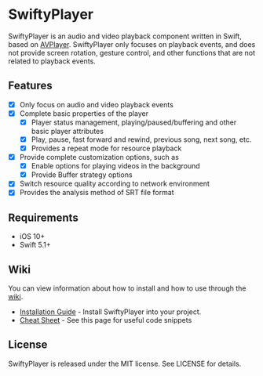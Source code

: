 # SwiftyPlayer

SwiftyPlayer is an audio and video playback component written in Swift, based on [AVPlayer](https://developer.apple.com/documentation/avfoundation/avplayer). SwiftyPlayer only focuses on playback events, and does not provide screen rotation, gesture control, and other functions that are not related to playback events.

## Features

- [x] Only focus on audio and video playback events
- [x] Complete basic properties of the player
    - [x] Player status management, playing/paused/buffering and other basic player attributes
    - [x] Play, pause, fast forward and rewind, previous song, next song, etc.
    - [x] Provides a repeat mode for resource playback
- [x] Provide complete customization options, such as
    - [x] Enable options for playing videos in the background
    - [x] Provide Buffer strategy options
- [x] Switch resource quality according to network environment
- [x] Provides the analysis method of SRT file format

## Requirements

 * iOS 10+
 * Swift 5.1+

## Wiki

You can view information about how to install and how to use through the [wiki](https://github.com/shiwei93/SwiftyPlayer/wiki).

 * [Installation Guide](https://github.com/shiwei93/SwiftyPlayer/wiki/Installation-Guide) - Install SwiftyPlayer into your project.
 * [Cheat Sheet](https://github.com/shiwei93/SwiftyPlayer/wiki/Cheat-Sheet) - See this page for useful code snippets

## License

SwiftyPlayer is released under the MIT license. See LICENSE for details.